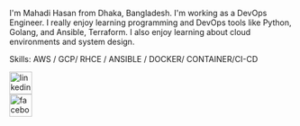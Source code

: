 I'm Mahadi Hasan from Dhaka, Bangladesh. I'm working as a DevOps Engineer. I really enjoy learning programming and DevOps tools like Python, Golang, and Ansible, Terraform. I also enjoy learning about cloud environments and system design. 

Skills: AWS / GCP/ RHCE / ANSIBLE / DOCKER/ CONTAINER/CI-CD




[<img src='https://cdn.jsdelivr.net/npm/simple-icons@3.0.1/icons/linkedin.svg' alt='linkedin' height='40'>](https://www.linkedin.com/in/www.linkedin.com/in/hasantareq73//)  
[<img src='https://cdn.jsdelivr.net/npm/simple-icons@3.0.1/icons/facebook.svg' alt='facebook' height='40'>](https://www.facebook.com/www.facebook.com/mahadihasan.to/)  









